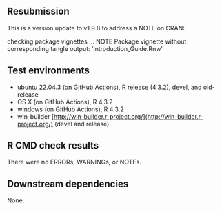 ## Resubmission 

This is a version update to v1.9.8 to address a NOTE on CRAN:

checking package vignettes ... NOTE
Package vignette without corresponding tangle output:
  ‘Introduction_Guide.Rnw’

## Test environments
* ubuntu 22.04.3 (on GitHub Actions), R release (4.3.2), devel, and old-release
* OS X (on GitHub Actions), R 4.3.2
* windows (on GitHub Actions), R 4.3.2
* win-builder [http://win-builder.r-project.org/](http://win-builder.r-project.org/) (devel and release)

## R CMD check results
There were no ERRORs, WARNINGs, or NOTEs.

## Downstream dependencies
None.